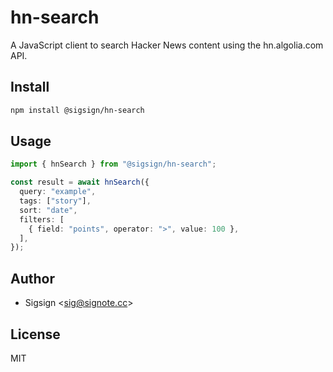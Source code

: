 # hn-search

A JavaScript client to search Hacker News content using the hn.algolia.com API.

## Install

```bash
npm install @sigsign/hn-search
```

## Usage

```typescript
import { hnSearch } from "@sigsign/hn-search";

const result = await hnSearch({
  query: "example",
  tags: ["story"],
  sort: "date",
  filters: [
    { field: "points", operator: ">", value: 100 },
  ],
});
```

## Author

- Sigsign <<sig@signote.cc>>

## License

MIT
